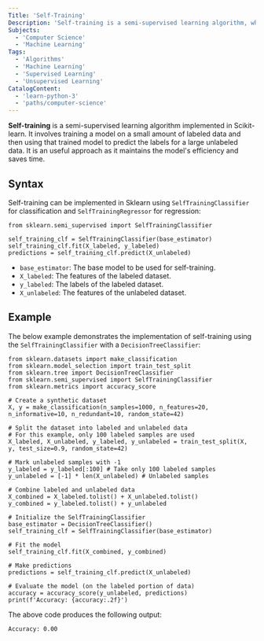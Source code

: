 ```yaml
---
Title: 'Self-Training'
Description: 'Self-training is a semi-supervised learning algorithm, which improves the model performance when labeled data is limited.'
Subjects:
  - 'Computer Science'
  - 'Machine Learning'
Tags:
  - 'Algorithms'
  - 'Machine Learning'
  - 'Supervised Learning'
  - 'Unsupervised Learning'
CatalogContent:
  - 'learn-python-3'
  - 'paths/computer-science'
---
```


**Self-training** is a semi-supervised learning algorithm implemented in Scikit-learn. It involves training a model on a small amount of labeled data and then using that trained model to predict the labels for a large unlabeled data. It is an useful approach as it maintains the model's efficiency and saves time.

## Syntax

Self-training can be implemented in Sklearn using `SelfTrainingClassifier` for classification and `SelfTrainingRegressor` for regression:

```pseudo
from sklearn.semi_supervised import SelfTrainingClassifier

self_training_clf = SelfTrainingClassifier(base_estimator)
self_training_clf.fit(X_labeled, y_labeled)
predictions = self_training_clf.predict(X_unlabeled)
```

- `base_estimator`: The base model to be used for self-training.
- `X_labeled`: The features of the labeled dataset.
- `y_labeled`: The labels of the labeled dataset.
- `X_unlabeled`: The features of the unlabeled dataset.

## Example

The below example demonstrates the implementation of self-training using the `SelfTrainingClassifier` with a `DecisionTreeClassifier`:

```sklearn
from sklearn.datasets import make_classification
from sklearn.model_selection import train_test_split
from sklearn.tree import DecisionTreeClassifier
from sklearn.semi_supervised import SelfTrainingClassifier
from sklearn.metrics import accuracy_score

# Create a synthetic dataset
X, y = make_classification(n_samples=1000, n_features=20, n_informative=10, n_redundant=10, random_state=42)

# Split the dataset into labeled and unlabeled data
# For this example, only 100 labeled samples are used
X_labeled, X_unlabeled, y_labeled, y_unlabeled = train_test_split(X, y, test_size=0.9, random_state=42)

# Mark unlabeled samples with -1
y_labeled = y_labeled[:100] # Take only 100 labeled samples
y_unlabeled = [-1] * len(X_unlabeled) # Unlabeled samples

# Combine labeled and unlabeled data
X_combined = X_labeled.tolist() + X_unlabeled.tolist()
y_combined = y_labeled.tolist() + y_unlabeled

# Initialize the SelfTrainingClassifier
base_estimator = DecisionTreeClassifier()
self_training_clf = SelfTrainingClassifier(base_estimator)

# Fit the model
self_training_clf.fit(X_combined, y_combined)

# Make predictions
predictions = self_training_clf.predict(X_unlabeled)

# Evaluate the model (on the labeled portion of data)
accuracy = accuracy_score(y_unlabeled, predictions)
print(f'Accuracy: {accuracy:.2f}')
```

The above code produces the following output:

```shell
Accuracy: 0.00
```
